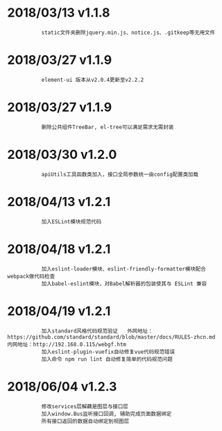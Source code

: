 # 2018/03/13   v1.1.8
               static文件夹删除jquery.min.js、notice.js、.gitkeep等无用文件
# 2018/03/27   v1.1.9
               element-ui 版本从v2.0.4更新至v2.2.2
# 2018/03/27   v1.1.9
               删除公共组件TreeBar, el-tree可以满足需求无需封装
# 2018/03/30   v1.2.0
               apiUtils工具函数类加入，接口全局参数统一由config配置类加载
# 2018/04/13   v1.2.1
               加入ESLint模块规范代码
# 2018/04/18   v1.2.1
               加入eslint-loader模块、eslint-friendly-formatter模块配合webpack做代码检查
               加入babel-eslint模块，对Babel解析器的包装使其与 ESLint 兼容
# 2018/04/19   v1.2.1
               加入standard风格代码规范验证   外网地址：https://github.com/standard/standard/blob/master/docs/RULES-zhcn.md    内网地址：http://192.168.0.115/webgf.htm
               加入eslint-plugin-vuefix自动修复vue代码规范错误
               加入命令 npm run lint 自动修复简单的代码规范问题
# 2018/06/04   v1.2.3
               修改services层解藕是图层与接口层
               加入window.Bus监听接口回调, 辅助完成页面数据绑定
               所有接口返回的数据自动绑定到视图层
